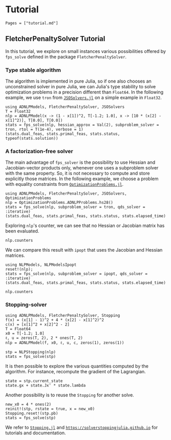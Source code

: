 # Tutorial

```@contents
Pages = ["tutorial.md"]
```

## FletcherPenaltySolver Tutorial

In this tutorial, we explore on small instances various possibilities offered by `fps_solve` defined in the package `FletcherPenaltySolver`.

### Type stable algorithm

The algorithm is implemented in pure Julia, so if one also chooses an unconstrained solver in pure Julia, we can Julia's type stability to solve optimization problems in a precision different than `Float64`.
In the following example, we use `tron` from [`JSOSolvers.jl`](https://github.com/JuliaSmoothOptimizers/JSOSolvers.jl) on a simple example in `Float32`.

```@example ex1
using ADNLPModels, FletcherPenaltySolver, JSOSolvers
T = Float32
nlp = ADNLPModel(x -> (1 - x[1])^2, T[-1.2; 1.0], x -> [10 * (x[2] - x[1]^2)], T[0.0], T[0.0])
stats = fps_solve(nlp, hessian_approx = Val(2), subproblem_solver = tron, rtol = T(1e-4), verbose = 1)
(stats.dual_feas, stats.primal_feas, stats.status, typeof(stats.solution))
```

### A factorization-free solver

The main advantage of `fps_solver` is the possibility to use Hessian and Jacobian-vector products only, whenever one uses a subproblem solver with the same property.
So, it is not necessary to compute and store explicitly those matrices.
In the following example, we choose a problem with equality constraints from [`OptimizationProblems.jl`](https://github.com/JuliaSmoothOptimizers/OptimizationProblems.jl).

```@example ex2
using ADNLPModels, FletcherPenaltySolver, JSOSolvers, OptimizationProblems
nlp = OptimizationProblems.ADNLPProblems.hs28()
stats = fps_solve(nlp, subproblem_solver = tron, qds_solver = :iterative)
(stats.dual_feas, stats.primal_feas, stats.status, stats.elapsed_time)
```
Exploring `nlp`'s counter, we can see that no Hessian or Jacobian matrix has been evaluated.
```@example ex2
nlp.counters
```
We can compare this result with `ipopt` that uses the Jacobian and Hessian matrices.
```@example ex2
using NLPModels, NLPModelsIpopt
reset!(nlp);
stats = fps_solve(nlp, subproblem_solver = ipopt, qds_solver = :iterative)
(stats.dual_feas, stats.primal_feas, stats.status, stats.elapsed_time)
```

```@example ex2
nlp.counters
```

### Stopping-solver

```@example ex3
using ADNLPModels, FletcherPenaltySolver, Stopping
f(x) = (x[1] - 1)^2 + 4 * (x[2] - x[1]^2)^2
c(x) = [x[1]^2 + x[2]^2 - 2]
T = Float64
x0 = T[-1.2; 1.0]
ℓ, u = zeros(T, 2), 2 * ones(T, 2)
nlp = ADNLPModel(f, x0, ℓ, u, c, zeros(1), zeros(1))

stp = NLPStopping(nlp)
stats = fps_solve(stp)
```

It is then possible to explore the various quantities computed by the algorithm.
For instance, recompute the gradient of the Lagrangian.
```@example ex3
state = stp.current_state
state.gx + state.Jx' * state.lambda
```

Another possibility is to reuse the `Stopping` for another solve.
```@example ex3
new_x0 = 4 * ones(2)
reinit!(stp, rstate = true, x = new_x0)
Stopping.reset!(stp.pb)
stats = fps_solve(stp)
```

We refer to [`Stopping.jl`]() and [`https://solverstoppingjulia.github.io`](https://solverstoppingjulia.github.io/StoppingInterface.jl/dev/) for tutorials and documentation.
